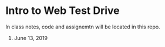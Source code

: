 # Intro to Web Test Drive

In class notes, code and assignemtn will be located in this repo.

1. June 13, 2019
